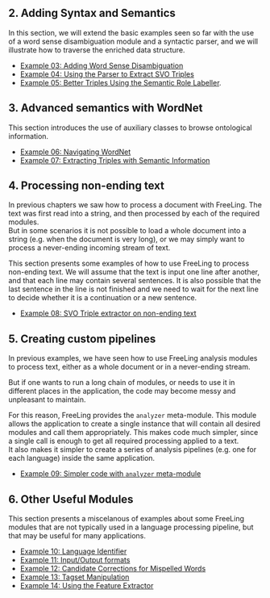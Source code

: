 ## 2. Adding Syntax and Semantics

In this section, we will extend the basic examples seen so far with the use of a word sense disambiguation module and a syntactic parser, and we will illustrate how to traverse the enriched data structure.

* [Example 03: Adding Word Sense Disambiguation](example03.md)
* [Example 04: Using the Parser to Extract SVO Triples](example04.md)
* [Example 05: Better Triples Using the Semantic Role Labeller](example05.md).

## 3. Advanced semantics with WordNet

This section introduces the use of auxiliary classes to browse ontological information.

* [Example 06: Navigating WordNet](example06.md)
* [Example 07: Extracting Triples with Semantic Information](example07.md)

## 4. Processing non-ending text

In previous chapters we saw how to process a document with FreeLing. The text was first read into a string, and then processed by each of the required modules.  
 But in some scenarios it is not possible to load a whole document into a string \(e.g. when the document is very long\), or we may simply want to process a never-ending incoming stream of text.

This section presents some examples of how to use FreeLing to process non-ending text. We will assume that the text is input one line after another, and that each line may contain several sentences. It is also possible that the last sentence in the line is not finished and we need to wait for the next line to decide whether it is a continuation or a new sentence.

* [Example 08: SVO Triple extractor on non-ending text](example08.md)

## 5. Creating custom pipelines

In previous examples, we have seen how to use FreeLing analysis modules to process text, either as a whole document or in a never-ending stream.

But if one wants to run a long chain of modules, or needs to use it in different places in the application, the code may become messy and unpleasant to maintain.

For this reason, FreeLing provides the `analyzer` meta-module. This module allows the application to create a single instance that will contain all desired modules and call them appropriately. This makes code much simpler, since a single call is enough to get all required processing applied to a text.  
It also makes it simpler to create a series of analysis pipelines \(e.g. one for each language\) inside the same application.

* [Example 09: Simpler code with `analyzer` meta-module](example09.md)

## 6. Other Useful Modules

This section presents a miscelanous of examples about some FreeLing modules that are not typically used in a language processing pipeline, but that may be useful for many applications.

* [Example 10: Language Identifier](example10.md)
* [Example 11: Input/Output formats](example11.md)
* [Example 12: Candidate Corrections for Mispelled Words](example12.md)
* [Example 13: Tagset Manipulation](example13.md)
* [Example 14: Using the Feature Extractor](example14.md)



